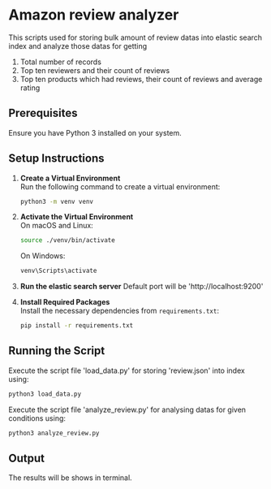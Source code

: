 # Amazon review analyzer

This scripts used for storing bulk amount of review datas into elastic search index and analyze those datas for getting
1. Total number of records
2. Top ten reviewers and their count of reviews
3. Top ten products which had reviews, their count of reviews and average rating

## Prerequisites

Ensure you have Python 3 installed on your system.

## Setup Instructions

1. **Create a Virtual Environment**  
   Run the following command to create a virtual environment:
   ```sh
   python3 -m venv venv
   ```

2. **Activate the Virtual Environment**  
   On macOS and Linux:
   ```sh
   source ./venv/bin/activate
   ```
   On Windows:
   ```sh
   venv\Scripts\activate
   ```
3. **Run the elastic search server**
    Default port will be 'http://localhost:9200'

4. **Install Required Packages**  
   Install the necessary dependencies from `requirements.txt`:
   ```sh
   pip install -r requirements.txt
   ```

## Running the Script

Execute the script file 'load_data.py' for storing 'review.json' into index using:
```sh
python3 load_data.py
```

Execute the script file 'analyze_review.py' for analysing datas for given conditions using:
```sh
python3 analyze_review.py
```

## Output

The results will be shows in terminal.


